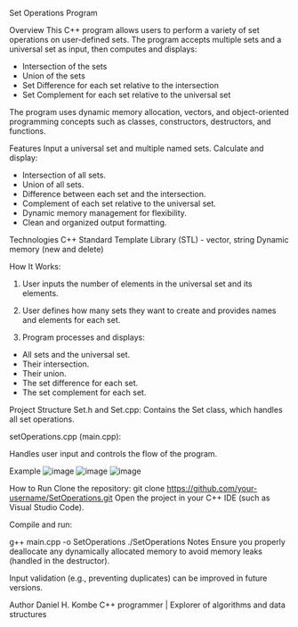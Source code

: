 Set Operations Program

Overview
This C++ program allows users to perform a variety of set operations on user-defined sets. The program accepts multiple sets and a universal set as input, then computes and displays:
-	Intersection of the sets
-	Union of the sets
-	Set Difference for each set relative to the intersection
-	Set Complement for each set relative to the universal set

The program uses dynamic memory allocation, vectors, and object-oriented programming concepts such as classes, constructors, destructors, and functions.

Features
Input a universal set and multiple named sets.
Calculate and display:
-	Intersection of all sets.
-	Union of all sets.
-	Difference between each set and the intersection.
-	Complement of each set relative to the universal set.
-	Dynamic memory management for flexibility.
-	Clean and organized output formatting.



Technologies
C++
Standard Template Library (STL) - vector, string
Dynamic memory (new and delete)

How It Works:
1.	User inputs the number of elements in the universal set and its elements.

2.	User defines how many sets they want to create and provides names and elements for each set.

3.	Program processes and displays:

-	All sets and the universal set.
-	Their intersection.
-	Their union.
-	The set difference for each set.
-	The set complement for each set.

Project Structure
Set.h and Set.cpp:
Contains the Set class, which handles all set operations.

setOperations.cpp (main.cpp):

Handles user input and controls the flow of the program.

Example
![image](https://github.com/user-attachments/assets/1165c263-b4e2-4551-988f-5ecd9f977fe7)
![image](https://github.com/user-attachments/assets/437ca23e-7b89-4e91-8d2f-362e02f067c6)
![image](https://github.com/user-attachments/assets/73c9da8e-57a4-47d2-8622-f1435b677324)


How to Run
Clone the repository:
git clone https://github.com/your-username/SetOperations.git
Open the project in your C++ IDE (such as Visual Studio Code).

Compile and run:

g++ main.cpp -o SetOperations
./SetOperations
Notes
Ensure you properly deallocate any dynamically allocated memory to avoid memory leaks (handled in the destructor).

Input validation (e.g., preventing duplicates) can be improved in future versions.

Author
Daniel H. Kombe
C++ programmer | Explorer of algorithms and data structures

